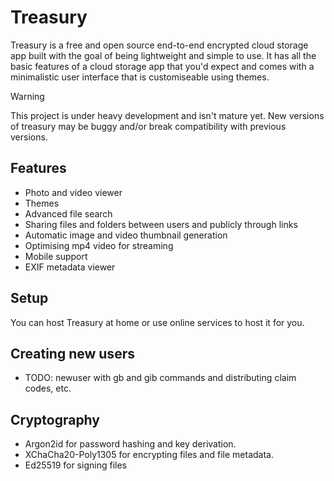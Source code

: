 # Treasury
Treasury is a free and open source end-to-end encrypted cloud storage app built with the goal of 
being lightweight and simple to use. It has all the basic features of a cloud storage app that 
you'd expect and comes with a minimalistic user interface that is customiseable using themes.

> [!WARNING]
> This project is under heavy development and isn't mature yet. New versions of treasury may be buggy and/or break compatibility with previous versions.

## Features
* Photo and video viewer
* Themes
* Advanced file search
* Sharing files and folders between users and publicly through links
* Automatic image and video thumbnail generation
* Optimising mp4 video for streaming
* Mobile support
* EXIF metadata viewer

## Setup
You can host Treasury at home or use online services to host it for you.

## Creating new users
- TODO: newuser with gb and gib commands and distributing claim codes, etc.

## Cryptography
* Argon2id for password hashing and key derivation.
* XChaCha20-Poly1305 for encrypting files and file metadata.
* Ed25519 for signing files
